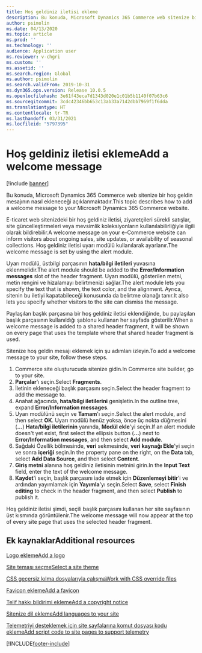 ```yaml
---
title: Hoş geldiniz iletisi ekleme
description: Bu konuda, Microsoft Dynamics 365 Commerce web sitenize bir hoş geldin mesajının nasıl ekleneceği açıklanmaktadır.
author: psimolin
ms.date: 04/13/2020
ms.topic: article
ms.prod: ''
ms.technology: ''
audience: Application user
ms.reviewer: v-chgri
ms.custom: ''
ms.assetid: ''
ms.search.region: Global
ms.author: psimolin
ms.search.validFrom: 2019-10-31
ms.dyn365.ops.version: Release 10.0.5
ms.openlocfilehash: 3e61f43eca7d1343d020e1c01b5b1140f07b63c6
ms.sourcegitcommit: 3cdc42346bb653c13ab33a7142dbb7969f1f6dda
ms.translationtype: HT
ms.contentlocale: tr-TR
ms.lasthandoff: 03/31/2021
ms.locfileid: "5797395"
---
```

# <a name="add-a-welcome-message"></a><span data-ttu-id="aeadb-103">Hoş geldiniz iletisi ekleme</span><span class="sxs-lookup"><span data-stu-id="aeadb-103">Add a welcome message</span></span>

[!include [banner](includes/banner.md)]

<span data-ttu-id="aeadb-104">Bu konuda, Microsoft Dynamics 365 Commerce web sitenize bir hoş geldin mesajının nasıl ekleneceği açıklanmaktadır.</span><span class="sxs-lookup"><span data-stu-id="aeadb-104">This topic describes how to add a welcome message to your Microsoft Dynamics 365 Commerce website.</span></span>

<span data-ttu-id="aeadb-105">E-ticaret web sitenizdeki bir hoş geldiniz iletisi, ziyaretçileri sürekli satışlar, site güncelleştirmeleri veya mevsimlik koleksiyonların kullanılabilirliğiyle ilgili olarak bildirebilir.</span><span class="sxs-lookup"><span data-stu-id="aeadb-105">A welcome message on your e-Commerce website can inform visitors about ongoing sales, site updates, or availability of seasonal collections.</span></span> <span data-ttu-id="aeadb-106">Hoş geldiniz iletisi uyarı modülü kullanılarak ayarlanır.</span><span class="sxs-lookup"><span data-stu-id="aeadb-106">The welcome message is set by using the alert module.</span></span>

<span data-ttu-id="aeadb-107">Uyarı modülü, üstbilgi parçasının **hata/bilgi iletileri** yuvasına eklenmelidir.</span><span class="sxs-lookup"><span data-stu-id="aeadb-107">The alert module should be added to the **Error/Information messages** slot of the header fragment.</span></span> <span data-ttu-id="aeadb-108">Uyarı modülü, gösterilen metni, metin rengini ve hizalamayı belirtmenizi sağlar.</span><span class="sxs-lookup"><span data-stu-id="aeadb-108">The alert module lets you specify the text that is shown, the text color, and the alignment.</span></span> <span data-ttu-id="aeadb-109">Ayrıca, sitenin bu iletiyi kapatabileceği konusunda da belirtme olanağı tanır.</span><span class="sxs-lookup"><span data-stu-id="aeadb-109">It also lets you specify whether visitors to the site can dismiss the message.</span></span>

<span data-ttu-id="aeadb-110">Paylaşılan başlık parçasına bir hoş geldiniz iletisi eklendiğinde, bu paylaşılan başlık parçasının kullanıldığı şablonu kullanan her sayfada gösterilir.</span><span class="sxs-lookup"><span data-stu-id="aeadb-110">When a welcome message is added to a shared header fragment, it will be shown on every page that uses the template where that shared header fragment is used.</span></span>

<span data-ttu-id="aeadb-111">Sitenize hoş geldin mesajı eklemek için şu adımları izleyin.</span><span class="sxs-lookup"><span data-stu-id="aeadb-111">To add a welcome message to your site, follow these steps.</span></span>

1. <span data-ttu-id="aeadb-112">Commerce site oluşturucuda sitenize gidin.</span><span class="sxs-lookup"><span data-stu-id="aeadb-112">In Commerce site builder, go to your site.</span></span>
1. <span data-ttu-id="aeadb-113">**Parçalar**'ı seçin.</span><span class="sxs-lookup"><span data-stu-id="aeadb-113">Select **Fragments**.</span></span>
1. <span data-ttu-id="aeadb-114">İletinin ekleneceği başlık parçasını seçin.</span><span class="sxs-lookup"><span data-stu-id="aeadb-114">Select the header fragment to add the message to.</span></span>
1. <span data-ttu-id="aeadb-115">Anahat ağacında, **hata/bilgi iletilerini** genişletin.</span><span class="sxs-lookup"><span data-stu-id="aeadb-115">In the outline tree, expand **Error/Information messages**.</span></span>
1. <span data-ttu-id="aeadb-116">Uyarı modülünü seçin ve **Tamam**'ı seçin.</span><span class="sxs-lookup"><span data-stu-id="aeadb-116">Select the alert module, and then select **OK**.</span></span> <span data-ttu-id="aeadb-117">Uyarı modülü henüz yoksa, önce üç nokta düğmesini (**...**) **Hata/bilgi iletilerinin** yanında, **Modül ekle**'yi seçin.</span><span class="sxs-lookup"><span data-stu-id="aeadb-117">If an alert module doesn't yet exist, first select the ellipsis button (**...**) next to **Error/Information messages**, and then select **Add module**.</span></span>
1. <span data-ttu-id="aeadb-118">Sağdaki Özellik bölmesinde, **veri** sekmesinde, **veri kaynağı Ekle**'yi seçin ve sonra **içeriği** seçin.</span><span class="sxs-lookup"><span data-stu-id="aeadb-118">In the property pane on the right, on the **Data** tab, select **Add Data Source**, and then select **Content**.</span></span>
1. <span data-ttu-id="aeadb-119">**Giriş metni** alanına hoş geldiniz iletisinin metnini girin.</span><span class="sxs-lookup"><span data-stu-id="aeadb-119">In the **Input Text** field, enter the text of the welcome message.</span></span>
1. <span data-ttu-id="aeadb-120">**Kaydet**'i seçin, başlık parçasını iade etmek için **Düzenlemeyi bitir**'i ve ardından yayımlamak için **Yayımla**'yı seçin.</span><span class="sxs-lookup"><span data-stu-id="aeadb-120">Select **Save**, select **Finish editing** to check in the header fragment, and then select **Publish** to publish it.</span></span> 

<span data-ttu-id="aeadb-121">Hoş geldiniz iletisi şimdi, seçili başlık parçasını kullanan her site sayfasının üst kısmında görüntülenir.</span><span class="sxs-lookup"><span data-stu-id="aeadb-121">The welcome message will now appear at the top of every site page that uses the selected header fragment.</span></span>

## <a name="additional-resources"></a><span data-ttu-id="aeadb-122">Ek kaynaklar</span><span class="sxs-lookup"><span data-stu-id="aeadb-122">Additional resources</span></span>

[<span data-ttu-id="aeadb-123">Logo ekleme</span><span class="sxs-lookup"><span data-stu-id="aeadb-123">Add a logo</span></span>](add-logo.md)

[<span data-ttu-id="aeadb-124">Site teması seçme</span><span class="sxs-lookup"><span data-stu-id="aeadb-124">Select a site theme</span></span>](select-site-theme.md)

[<span data-ttu-id="aeadb-125">CSS geçersiz kılma dosyalarıyla çalışma</span><span class="sxs-lookup"><span data-stu-id="aeadb-125">Work with CSS override files</span></span>](css-override-files.md)

[<span data-ttu-id="aeadb-126">Favicon ekleme</span><span class="sxs-lookup"><span data-stu-id="aeadb-126">Add a favicon</span></span>](add-favicon.md)

[<span data-ttu-id="aeadb-127">Telif hakkı bildirimi ekleme</span><span class="sxs-lookup"><span data-stu-id="aeadb-127">Add a copyright notice</span></span>](add-copyright-notice.md)

[<span data-ttu-id="aeadb-128">Sitenize dil ekleme</span><span class="sxs-lookup"><span data-stu-id="aeadb-128">Add languages to your site</span></span>](add-languages-to-site.md)

[<span data-ttu-id="aeadb-129">Telemetriyi desteklemek için site sayfalarına komut dosyası kodu ekleme</span><span class="sxs-lookup"><span data-stu-id="aeadb-129">Add script code to site pages to support telemetry</span></span>](add-telemetry.md)



[!INCLUDE[footer-include](../includes/footer-banner.md)]
